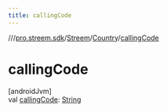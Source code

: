 ```yaml
---
title: callingCode
---
```

//[<root>](../../../../index.html)/[pro.streem.sdk](../../index.html)/[Streem](../index.html)/[Country](index.html)/[callingCode](calling-code.html)



# callingCode



[androidJvm]\
val [callingCode](calling-code.html): [String](https://kotlinlang.org/api/latest/jvm/stdlib/kotlin/-string/index.html)





